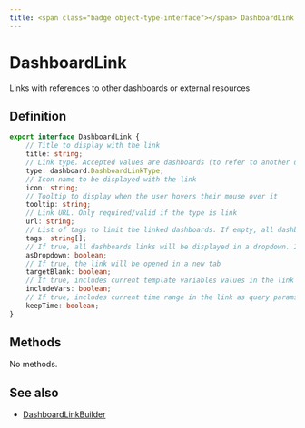 ```yaml
---
title: <span class="badge object-type-interface"></span> DashboardLink
---
```

# <span class="badge object-type-interface"></span> DashboardLink

Links with references to other dashboards or external resources

## Definition

```typescript
export interface DashboardLink {
	// Title to display with the link
	title: string;
	// Link type. Accepted values are dashboards (to refer to another dashboard) and link (to refer to an external resource)
	type: dashboard.DashboardLinkType;
	// Icon name to be displayed with the link
	icon: string;
	// Tooltip to display when the user hovers their mouse over it
	tooltip: string;
	// Link URL. Only required/valid if the type is link
	url: string;
	// List of tags to limit the linked dashboards. If empty, all dashboards will be displayed. Only valid if the type is dashboards
	tags: string[];
	// If true, all dashboards links will be displayed in a dropdown. If false, all dashboards links will be displayed side by side. Only valid if the type is dashboards
	asDropdown: boolean;
	// If true, the link will be opened in a new tab
	targetBlank: boolean;
	// If true, includes current template variables values in the link as query params
	includeVars: boolean;
	// If true, includes current time range in the link as query params
	keepTime: boolean;
}

```
## Methods

No methods.
## See also

 * <span class="badge builder"></span> [DashboardLinkBuilder](./builder-DashboardLinkBuilder.md)
